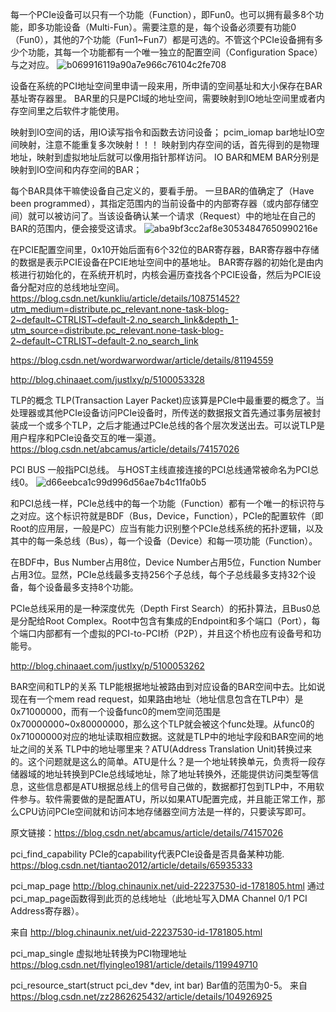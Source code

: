 每一个PCIe设备可以只有一个功能（Function），即Fun0。也可以拥有最多8个功能，即多功能设备（Multi-Fun）。需要注意的是，每个设备必须要有功能0（Fun0），其他的7个功能（Fun1~Fun7）都是可选的。不管这个PCIe设备拥有多少个功能，其每一个功能都有一个唯一独立的配置空间（Configuration Space）与之对应。
![b069916119a90a7e966c76104c2fe708](C:\Users\Administrator\AppData\Local\Temp\b069916119a90a7e966c76104c2fe708.png)

设备在系统的PCI地址空间里申请一段来用，所申请的空间基址和大小保存在BAR基址寄存器里。
BAR里的只是PCI域的地址空间，需要映射到IO地址空间里或者内存空间里之后软件才能使用。

映射到IO空间的话，用IO读写指令和函数去访问设备；
pcim_iomap bar地址IO空间映射，注意不能重复多次映射！！！
映射到内存空间的话，首先得到的是物理地址，映射到虚拟地址后就可以像用指针那样访问。
IO BAR和MEM BAR分别是映射到IO空间和内存空间的BAR；

每个BAR具体干嘛使设备自己定义的，要看手册。
一旦BAR的值确定了（Have been programmed），其指定范围内的当前设备中的内部寄存器（或内部存储空间）就可以被访问了。当该设备确认某一个请求（Request）中的地址在自己的BAR的范围内，便会接受这请求。
![aba9bf3cc2af8e30534847650990216e](C:\Users\Administrator\AppData\Local\Temp\aba9bf3cc2af8e30534847650990216e.png)

在PCIE配置空间里，0x10开始后面有6个32位的BAR寄存器，BAR寄存器中存储的数据是表示PCIE设备在PCIE地址空间中的基地址。
BAR寄存器的初始化是由内核进行初始化的，在系统开机时，内核会遍历查找各个PCIE设备，然后为PCIE设备分配对应的总线地址空间。
https://blog.csdn.net/kunkliu/article/details/108751452?utm_medium=distribute.pc_relevant.none-task-blog-2~default~CTRLIST~default-2.no_search_link&depth_1-utm_source=distribute.pc_relevant.none-task-blog-2~default~CTRLIST~default-2.no_search_link

https://blog.csdn.net/wordwarwordwar/article/details/81194559

http://blog.chinaaet.com/justlxy/p/5100053328

TLP的概念
TLP(Transaction Layer Packet)应该算是PCIe中最重要的概念了。当处理器或其他PCIe设备访问PCIe设备时，所传送的数据报文首先通过事务层被封装成一个或多个TLP，之后才能通过PCIe总线的各个层次发送出去。可以说TLP是用户程序和PCIe设备交互的唯一渠道。
https://blog.csdn.net/abcamus/article/details/74157026

PCI BUS
一般指PCI总线。
与HOST主线直接连接的PCI总线通常被命名为PCI总线0。
![d66eebca1c99d996d56ae7b4c11fa0b5](C:\Users\Administrator\AppData\Local\Temp\d66eebca1c99d996d56ae7b4c11fa0b5.png)

和PCI总线一样，PCIe总线中的每一个功能（Function）都有一个唯一的标识符与之对应。这个标识符就是BDF（Bus，Device，Function），PCIe的配置软件（即Root的应用层，一般是PC）应当有能力识别整个PCIe总线系统的拓扑逻辑，以及其中的每一条总线（Bus），每一个设备（Device）和每一项功能（Function）。

在BDF中，Bus Number占用8位，Device Number占用5位，Function Number占用3位。显然，PCIe总线最多支持256个子总线，每个子总线最多支持32个设备，每个设备最多支持8个功能。

PCIe总线采用的是一种深度优先（Depth First Search）的拓扑算法，且Bus0总是分配给Root Complex。Root中包含有集成的Endpoint和多个端口（Port），每个端口内部都有一个虚拟的PCI-to-PCI桥（P2P），并且这个桥也应有设备号和功能号。

http://blog.chinaaet.com/justlxy/p/5100053262

BAR空间和TLP的关系
TLP能根据地址被路由到对应设备的BAR空间中去。比如说现在有一个mem read request，如果路由地址（地址信息包含在TLP中）是0x71000000，而有一个设备func0的mem空间范围是0x70000000~0x80000000，那么这个TLP就会被这个func处理。从func0的0x71000000对应的地址读取相应数据。这就是TLP中的地址字段和BAR空间的地址之间的关系
TLP中的地址哪里来？ATU(Address Translation Unit)转换过来的。这个问题就是这么的简单。ATU是什么？是一个地址转换单元，负责将一段存储器域的地址转换到PCIe总线域地址，除了地址转换外，还能提供访问类型等信息，这些信息都是ATU根据总线上的信号自己做的，数据都打包到TLP中，不用软件参与。软件需要做的是配置ATU，所以如果ATU配置完成，并且能正常工作，那么CPU访问PCIe空间就和访问本地存储器空间方法是一样的，只要读写即可。

原文链接：https://blog.csdn.net/abcamus/article/details/74157026

pci_find_capability
PCIe的capability代表PCIe设备是否具备某种功能.
https://blog.csdn.net/tiantao2012/article/details/65935333

pci_map_page
http://blog.chinaunix.net/uid-22237530-id-1781805.html
通过pci_map_page函数得到此页的总线地址（此地址写入DMA Channel 0/1 PCI Address寄存器）。

来自 http://blog.chinaunix.net/uid-22237530-id-1781805.html

pci_map_single 虚拟地址转换为PCI物理地址
https://blog.csdn.net/flyingleo1981/article/details/119949710

pci_resource_start(struct pci_dev *dev, int bar) Bar值的范围为0-5。
来自 https://blog.csdn.net/zz2862625432/article/details/104926925